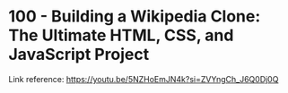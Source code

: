 # 100 - Building a Wikipedia Clone: The Ultimate HTML, CSS, and JavaScript Project

Link reference: https://youtu.be/5NZHoEmJN4k?si=ZVYngCh_J6Q0Dj0Q
